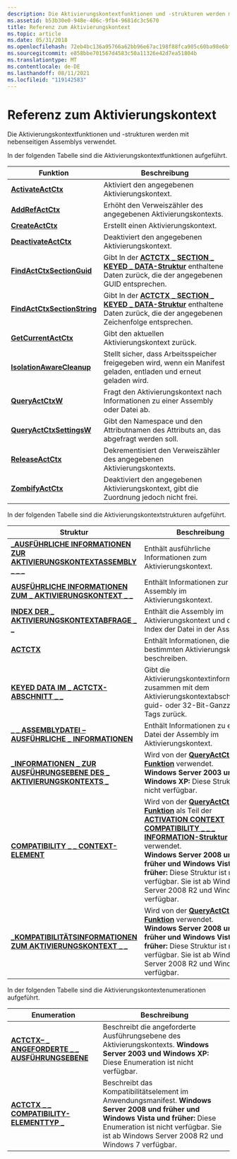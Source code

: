 ```yaml
---
description: Die Aktivierungskontextfunktionen und -strukturen werden mit nebenseitigen Assemblys verwendet.
ms.assetid: b53b30e0-948e-406c-9fb4-9681dc3c5670
title: Referenz zum Aktivierungskontext
ms.topic: article
ms.date: 05/31/2018
ms.openlocfilehash: 72eb4bc136a95766a62bb96e67ac198f88fca905c60ba98e6bf922ce65a36389
ms.sourcegitcommit: e858bbe701567d4583c50a11326e42d7ea51804b
ms.translationtype: MT
ms.contentlocale: de-DE
ms.lasthandoff: 08/11/2021
ms.locfileid: "119142583"
---
```

# <a name="activation-context-reference"></a>Referenz zum Aktivierungskontext

Die Aktivierungskontextfunktionen und -strukturen werden mit nebenseitigen Assemblys verwendet.

In der folgenden Tabelle sind die Aktivierungskontextfunktionen aufgeführt.



| Funktion                                                   | Beschreibung                                                                                                                                             |
|------------------------------------------------------------|---------------------------------------------------------------------------------------------------------------------------------------------------------|
| [**ActivateActCtx**](/windows/desktop/api/Winbase/nf-winbase-activateactctx)                   | Aktiviert den angegebenen Aktivierungskontext.                                                                                                             |
| [**AddRefActCtx**](/windows/desktop/api/Winbase/nf-winbase-addrefactctx)                       | Erhöht den Verweiszähler des angegebenen Aktivierungskontexts.                                                                                     |
| [**CreateActCtx**](/windows/desktop/api/Winbase/nf-winbase-createactctxa)                       | Erstellt einen Aktivierungskontext.                                                                                                                          |
| [**DeactivateActCtx**](/windows/desktop/api/Winbase/nf-winbase-deactivateactctx)               | Deaktiviert den angegebenen Aktivierungskontext.                                                                                                           |
| [**FindActCtxSectionGuid**](/windows/desktop/api/Winbase/nf-winbase-findactctxsectionguid)     | Gibt In der [**ACTCTX \_ SECTION \_ KEYED \_ DATA-Struktur**](/windows/win32/api/winbase/ns-winbase-actctx_section_keyed_data) enthaltene Daten zurück, die der angegebenen GUID entsprechen.   |
| [**FindActCtxSectionString**](/windows/desktop/api/Winbase/nf-winbase-findactctxsectionstringa) | Gibt In der [**ACTCTX \_ SECTION \_ KEYED \_ DATA-Struktur**](/windows/win32/api/winbase/ns-winbase-actctx_section_keyed_data) enthaltene Daten zurück, die der angegebenen Zeichenfolge entsprechen. |
| [**GetCurrentActCtx**](/windows/desktop/api/Winbase/nf-winbase-getcurrentactctx)               | Gibt den aktuellen Aktivierungskontext zurück.                                                                                                                 |
| [**IsolationAwareCleanup**](/previous-versions/windows/desktop/legacy/aa375204(v=vs.85))     | Stellt sicher, dass Arbeitsspeicher freigegeben wird, wenn ein Manifest geladen, entladen und erneut geladen wird.                                                                         |
| [**QueryActCtxW**](/windows/desktop/api/Winbase/nf-winbase-queryactctxw)                       | Fragt den Aktivierungskontext nach Informationen zu einer Assembly oder Datei ab.                                                                               |
| [**QueryActCtxSettingsW**](/windows/desktop/api/Winbase/nf-winbase-queryactctxsettingsw)       | Gibt den Namespace und den Attributnamen des Attributs an, das abgefragt werden soll.                                                                      |
| [**ReleaseActCtx**](/windows/desktop/api/Winbase/nf-winbase-releaseactctx)                     | Dekrementisiert den Verweiszähler des angegebenen Aktivierungskontexts.                                                                                     |
| [**ZombifyActCtx**](/windows/desktop/api/Winbase/nf-winbase-zombifyactctx)                     | Deaktiviert den angegebenen Aktivierungskontext, gibt die Zuordnung jedoch nicht frei.                                                                               |



 

In der folgenden Tabelle sind die Aktivierungskontextstrukturen aufgeführt.



| Struktur                                                                                                        | Beschreibung                                                                                                                                                                                                                                                                                                                                                                                  |
|------------------------------------------------------------------------------------------------------------------|----------------------------------------------------------------------------------------------------------------------------------------------------------------------------------------------------------------------------------------------------------------------------------------------------------------------------------------------------------------------------------------------|
| [**\_AUSFÜHRLICHE INFORMATIONEN ZUR AKTIVIERUNGSKONTEXTASSEMBLY \_ \_ \_**](/windows/desktop/api/Winnt/ns-winnt-activation_context_assembly_detailed_information) | Enthält ausführliche Informationen zum Aktivierungskontext.                                                                                                                                                                                                                                                                                                                                  |
| [**AUSFÜHRLICHE INFORMATIONEN ZUM \_ AKTIVIERUNGSKONTEXT \_ \_**](/windows/desktop/api/Winnt/ns-winnt-activation_context_detailed_information)                    | Enthält Informationen zur Assembly im Aktivierungskontext.                                                                                                                                                                                                                                                                                                                           |
| [**INDEX DER \_ AKTIVIERUNGSKONTEXTABFRAGE \_ \_**](/windows/desktop/api/Winnt/ns-winnt-activation_context_query_index)                                      | Enthält die Assembly im Aktivierungskontext und den Index der Datei in der Assembly.                                                                                                                                                                                                                                                                                           |
| [**ACTCTX**](/windows/win32/api/winbase/ns-winbase-actctxa)                                                                                     | Enthält Informationen, die einen bestimmten Aktivierungskontext beschreiben.                                                                                                                                                                                                                                                                                                                           |
| [**KEYED DATA IM \_ ACTCTX-ABSCHNITT \_ \_**](/windows/win32/api/winbase/ns-winbase-actctx_section_keyed_data)                                            | Gibt die Aktivierungskontextinformationen zusammen mit dem Aktivierungskontextabschnitt mit guid- oder 32-Bit-Ganzzahl-Tags zurück.                                                                                                                                                                                                                                                                   |
| [**\_ \_ ASSEMBLYDATEI – AUSFÜHRLICHE \_ INFORMATIONEN**](/windows/desktop/api/Winnt/ns-winnt-assembly_file_detailed_information)                              | Enthält Informationen zu einer Datei der Assembly im Aktivierungskontext.                                                                                                                                                                                                                                                                                                                 |
| [**\_INFORMATIONEN \_ ZUR AUSFÜHRUNGSEBENE DES \_ AKTIVIERUNGSKONTEXTS \_**](/windows/desktop/api/Winnt/ns-winnt-activation_context_run_level_information)                 | Wird von der [**QueryActCtxW-Funktion**](/windows/desktop/api/Winbase/nf-winbase-queryactctxw) verwendet.<br/> **Windows Server 2003 und Windows XP:** Diese Struktur ist nicht verfügbar.<br/>                                                                                                                                                                                                                                    |
| [**COMPATIBILITY \_ \_ CONTEXT-ELEMENT**](/windows/desktop/api/Winnt/ns-winnt-compatibility_context_element)                                         | Wird von der [**QueryActCtxW-Funktion**](/windows/desktop/api/Winbase/nf-winbase-queryactctxw) als Teil der [**ACTIVATION CONTEXT COMPATIBILITY \_ \_ \_ INFORMATION-Struktur**](/windows/desktop/api/Winnt/ns-winnt-activation_context_compatibility_information) verwendet. <br/> **Windows Server 2008 und früher und Windows Vista und früher:** Diese Struktur ist nicht verfügbar. Sie ist ab Windows Server 2008 R2 und Windows 7 verfügbar.<br/> |
| [**\_KOMPATIBILITÄTSINFORMATIONEN ZUM AKTIVIERUNGSKONTEXT \_ \_**](/windows/desktop/api/Winnt/ns-winnt-activation_context_compatibility_information)          | Wird von der [**QueryActCtxW-Funktion**](/windows/desktop/api/Winbase/nf-winbase-queryactctxw) verwendet.<br/> **Windows Server 2008 und früher und Windows Vista und früher:** Diese Struktur ist nicht verfügbar. Sie ist ab Windows Server 2008 R2 und Windows 7 verfügbar.<br/>                                                                                                                                   |



 

In der folgenden Tabelle sind die Aktivierungskontextenumerationen aufgeführt.

| Enumeration                                                                       | Beschreibung                                                                                                                                                                                                                                            |
|-----------------------------------------------------------------------------------|--------------------------------------------------------------------------------------------------------------------------------------------------------------------------------------------------------------------------------------------------------|
| [**ACTCTX– \_ ANGEFORDERTE \_ \_ AUSFÜHRUNGSEBENE**](/windows/desktop/api/Winnt/ne-winnt-actctx_requested_run_level)               | Beschreibt die angeforderte Ausführungsebene des Aktivierungskontexts. **Windows Server 2003 und Windows XP:** Diese Enumeration ist nicht verfügbar.<br/>                                                                                                      |
| [**ACTCTX \_ \_ COMPATIBILITY-ELEMENTTYP \_**](/windows/desktop/api/Winnt/ne-winnt-actctx_compatibility_element_type) | Beschreibt das Kompatibilitätselement im Anwendungsmanifest. **Windows Server 2008 und früher und Windows Vista und früher:** Diese Enumeration ist nicht verfügbar. Sie ist ab Windows Server 2008 R2 und Windows 7 verfügbar.<br/> |



 

 

